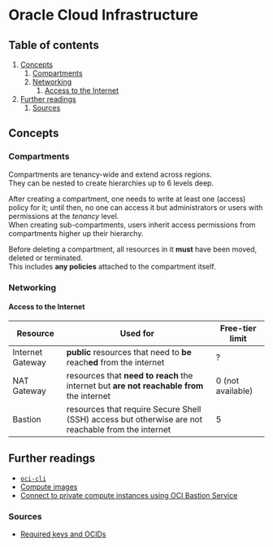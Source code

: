 # Oracle Cloud Infrastructure

## Table of contents <!-- omit in toc -->

1. [Concepts](#concepts)
   1. [Compartments](#compartments)
   1. [Networking](#networking)
      1. [Access to the Internet](#access-to-the-internet)
1. [Further readings](#further-readings)
   1. [Sources](#sources)

## Concepts

### Compartments

Compartments are tenancy-wide and extend across regions.<br/>
They can be nested to create hierarchies up to 6 levels deep.

After creating a compartment, one needs to write at least one (access) policy for it; until then, no one can access it
but administrators or users with permissions at the _tenancy_ level.<br/>
When creating sub-compartments, users inherit access permissions from compartments higher up their hierarchy.

Before deleting a compartment, all resources in it **must** have been moved, deleted or terminated.<br/>
This includes **any policies** attached to the compartment itself.

### Networking

#### Access to the Internet

| Resource         | Used for                                                                                           | Free-tier limit   |
| ---------------- | -------------------------------------------------------------------------------------------------- | ----------------- |
| Internet Gateway | **public** resources that need to **be** reach**ed** from the internet                             | ?                 |
| NAT Gateway      | resources that **need to reach** the internet but **are not reachable from** the internet          | 0 (not available) |
| Bastion          | resources that require Secure Shell (SSH) access but otherwise are not reachable from the internet | 5                 |

## Further readings

- [`oci-cli`][oci-cli]
- [Compute images]
- [Connect to private compute instances using OCI Bastion Service]

### Sources

- [Required keys and OCIDs]

<!--
  References
  -->

<!-- In-article sections -->
[oci-cli]: oci-cli.md

<!-- Upstream -->
[compute images]: https://docs.oracle.com/en-us/iaas/images/
[required keys and ocids]: https://docs.oracle.com/en-us/iaas/Content/API/Concepts/apisigningkey.htm

<!-- Others -->
[connect to private compute instances using oci bastion service]: https://medium.com/@harjulthakkar/connect-to-private-compute-instance-using-oci-bastion-service-ca96a3ceea49
